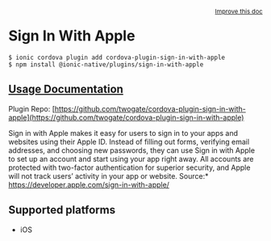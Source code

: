 <a style="float:right;font-size:12px;" href="http://github.com/danielsogl/awesome-cordova-plugins/edit/master/src/@awesome-cordova-plugins/plugins/sign-in-with-apple/index.ts#L115">
  Improve this doc
</a>

# Sign In With Apple

```
$ ionic cordova plugin add cordova-plugin-sign-in-with-apple
$ npm install @ionic-native/plugins/sign-in-with-apple
```

## [Usage Documentation](https://ionicframework.com/docs/native/sign-in-with-apple/)

Plugin Repo: [https://github.com/twogate/cordova-plugin-sign-in-with-apple](https://github.com/twogate/cordova-plugin-sign-in-with-apple)

Sign in with Apple makes it easy for users to sign in to your apps and websites using their Apple ID.
Instead of filling out forms, verifying email addresses, and choosing new passwords,
they can use Sign in with Apple to set up an account and start using your app right away.
All accounts are protected with two-factor authentication for superior security,
and Apple will not track users’ activity in your app or website.
Source:\* https://developer.apple.com/sign-in-with-apple/

## Supported platforms

- iOS
